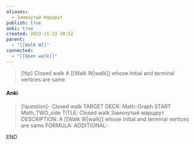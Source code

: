 ```yaml
---
aliases:
  - Замкнутый маршрут
publish: true
anki: true
created: 2023-11-23 20:52
parent:
  - "[[Walk W]]"
connected:
  - "[[Open walk]]"
---
```


> [!tip] Closed walk
A [[Walk W|walk]] whose initial and terminal vertices are same


#### Anki
> [!question]- Closed walk
TARGET DECK: Math::Graph
START
Math_TWO_side
TITLE: Closed walk
Замкнутый маршрут
DESCRIPTION: A [[Walk W|walk]] whose initial and terminal vertices are same
FORMULA: 
ADDITIONAL:
<!--ID: 1705262071040-->
END











